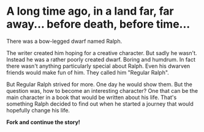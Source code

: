 A long time ago, in a land far, far away... before death, before time...
===

There was a bow-legged dwarf named Ralph.

The writer created him hoping for a creative character. But sadly he wasn't. Instead he
was a rather poorly created dwarf. Boring and humdrum. In fact there wasn't
anything particularly special about Ralph. Even his dwarven friends
would make fun of him. They called him "Regular Ralph".

But Regular Ralph strived for more. One day he would show them. But the question was, how to become an interesting character? One that can be the main character in a book that would be written about his life. That's something Ralph decided to find out when he started a journey that would hopefully change his life.


__Fork and continue the story!__
